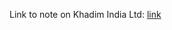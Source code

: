Link to note on Khadim India Ltd: [link](https://drive.google.com/file/d/16bx7AoN814kyaGKXbwNwxqAUXySkOTFJ/view?usp=sharing)
